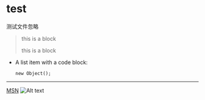 # test
测试文件忽略

> this is a block
> 
> this is a block

*   A list item with a code block:

        new Object();
        
***
[MSN](http://search.msn.com/ "MSN Search")
![Alt text](http://test-h5.baogongyoucai.com/activity/20180815/images/banner.jpg "Optional title")
